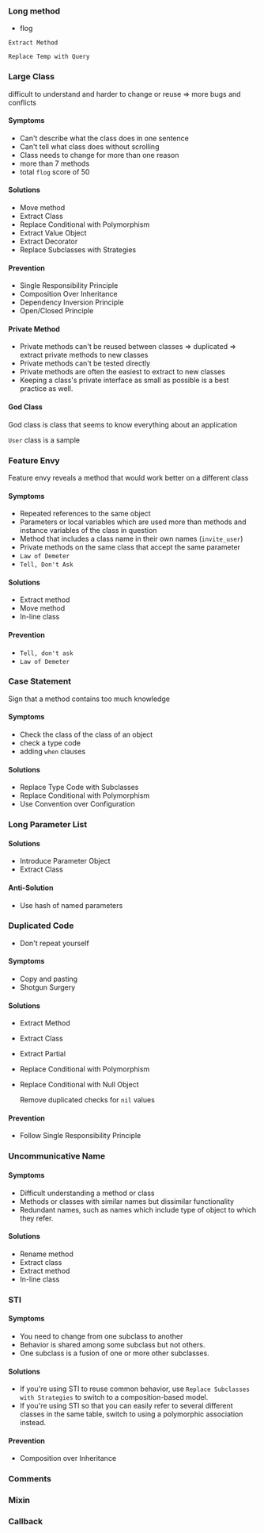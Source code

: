### Long method
 + flog


 `Extract Method`

 `Replace Temp with Query`
### Large Class
difficult to understand and harder to change or reuse => more bugs and conflicts
#### Symptoms
+ Can't describe what the class does in one sentence
+ Can't tell what class does without scrolling
+ Class needs to change for more than one reason
+ more than 7 methods
+ total `flog` score of 50

#### Solutions
+ Move method
+ Extract Class
+ Replace Conditional with Polymorphism
+ Extract Value Object
+ Extract Decorator
+ Replace Subclasses with Strategies

#### Prevention
+ Single Responsibility Principle
+ Composition Over Inheritance
+ Dependency Inversion Principle
+ Open/Closed Principle

#### Private Method
+ Private methods can't be reused between classes => duplicated => extract private methods to new classes
+ Private methods can't be tested directly
+ Private methods are often the easiest to extract to new classes
+ Keeping a class's private interface as small as possible is a best practice as well.

#### God Class
God class is class that seems to know everything about an application

`User` class is a sample

### Feature Envy
Feature envy reveals a method that would work better on a different class

#### Symptoms
+ Repeated references to the same object
+ Parameters or local variables which are used more than methods and instance variables of the class in question
+ Method that includes a class name in their own names (`invite_user`)
+ Private methods on the same class that accept the same parameter
+ `Law of Demeter`
+ `Tell, Don't Ask`

#### Solutions
+ Extract method
+ Move method
+ In-line class

#### Prevention
+ `Tell, don't ask`
+ `Law of Demeter`

### Case Statement
Sign that a method contains too much knowledge

#### Symptoms
+ Check the class of the class of an object
+ check a type code
+ adding `when` clauses

#### Solutions
+ Replace Type Code with Subclasses
+ Replace Conditional with Polymorphism
+ Use Convention over Configuration

### Long Parameter List

#### Solutions
+ Introduce Parameter Object
+ Extract Class

#### Anti-Solution
+ Use hash of named parameters

### Duplicated Code
+ Don't repeat yourself

#### Symptoms
+ Copy and pasting
+ Shotgun Surgery

#### Solutions
+ Extract Method
+ Extract Class
+ Extract Partial
+ Replace Conditional with Polymorphism
+ Replace Conditional with Null Object

  Remove duplicated checks for `nil` values

#### Prevention
+ Follow Single Responsibility Principle

### Uncommunicative Name

#### Symptoms
+ Difficult understanding a method or class
+ Methods or classes with similar names but dissimilar functionality
+ Redundant names, such as names which include type of object to which they refer.

#### Solutions
+ Rename method
+ Extract class
+ Extract method
+ In-line class

### STI

#### Symptoms
+ You need to change from one subclass to another
+ Behavior is shared among some subclass but not others.
+ One subclass is a fusion of one or more other subclasses.

#### Solutions
+ If you're using STI to reuse common behavior, use `Replace Subclasses with Strategies` to switch to a composition-based model.
+ If you're using STI so that you can easily refer to several different classes in the same table, switch to using a polymorphic association instead.

#### Prevention
+ Composition over Inheritance

### Comments

### Mixin

### Callback
